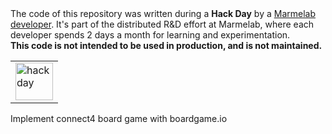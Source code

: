 <table>
        <tr>
            <td><img width="60" src="https://cdnjs.cloudflare.com/ajax/libs/octicons/8.5.0/svg/beaker.svg" alt="hackday" /></td>
                    The code of this repository was written during a <strong>Hack Day</strong> by a <a href="https://marmelab.com/en/jobs">Marmelab developer</a>. It's part of the distributed R&D effort at Marmelab, where each developer spends 2 days a month for learning and experimentation.<br />
        <strong>This code is not intended to be used in production, and is not maintained.</strong>
        </td>
        </tr>
</table>

Implement connect4 board game with boardgame.io

